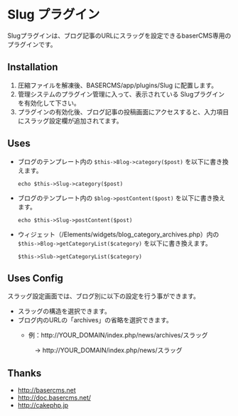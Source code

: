 # Slug プラグイン #
Slugプラグインは、ブログ記事のURLにスラッグを設定できるbaserCMS専用のプラグインです。


## Installation ##

1. 圧縮ファイルを解凍後、BASERCMS/app/plugins/Slug に配置します。
2. 管理システムのプラグイン管理に入って、表示されている Slugプラグイン を有効化して下さい。
3. プラグインの有効化後、ブログ記事の投稿画面にアクセスすると、入力項目にスラッグ設定欄が追加されてます。


## Uses ##

* ブログのテンプレート内の `$this->Blog->category($post)` を以下に書き換えます。  

	`echo $this->Slug->category($post)`

* ブログのテンプレート内の `$blog->postContent($post)` を以下に書き換えます。  

	`echo $this->Slug->postContent($post)`

* ウィジェット（/Elements/widgets/blog_category_archives.php）内の `$this->Blog->getCategoryList($category)` を以下に書き換えます。

	`$this->Slub->getCategoryList($category)`


## Uses Config ##

スラッグ設定画面では、ブログ別に以下の設定を行う事ができます。

* スラッグの構造を選択できます。
* ブログ内のURLの「archives」の省略を選択できます。
	* 例：http://YOUR_DOMAIN/index.php/news/archives/スラッグ  

		　→ http://YOUR_DOMAIN/index.php/news/スラッグ


## Thanks ##

- http://basercms.net
- http://doc.basercms.net/
- http://cakephp.jp
